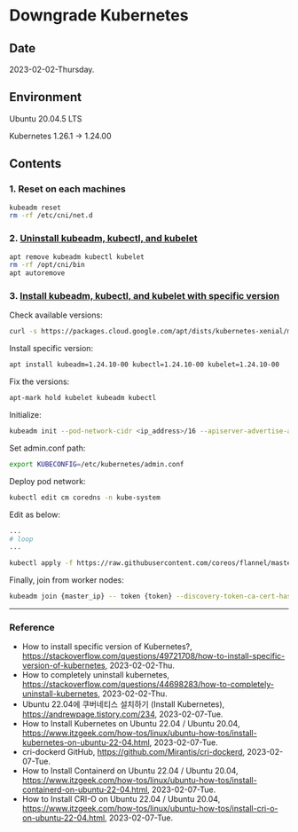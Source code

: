 # Downgrade Kubernetes

## Date

2023-02-02-Thursday.

## Environment

Ubuntu 20.04.5 LTS

Kubernetes 1.26.1 -> 1.24.00

## Contents

### 1. Reset on each machines

```Bash
kubeadm reset
rm -rf /etc/cni/net.d
```

### 2. [Uninstall kubeadm, kubectl, and kubelet](https://stackoverflow.com/questions/44698283/how-to-completely-uninstall-kubernetes)

```Bash
apt remove kubeadm kubectl kubelet
rm -rf /opt/cni/bin
apt autoremove
```

### 3. [Install kubeadm, kubectl, and kubelet with specific version](https://stackoverflow.com/questions/49721708/how-to-install-specific-version-of-kubernetes)

Check available versions:

```Bash
curl -s https://packages.cloud.google.com/apt/dists/kubernetes-xenial/main/binary-amd64/Packages | grep Version | awk '{print $2}'
```

Install specific version:

```Bash
apt install kubeadm=1.24.10-00 kubectl=1.24.10-00 kubelet=1.24.10-00
```

Fix the versions:

```Bash
apt-mark hold kubelet kubeadm kubectl
```

Initialize:

```Bash
kubeadm init --pod-network-cidr <ip_address>/16 --apiserver-advertise-address=<master_node_ip_address>
```

Set admin.conf path:

```Bash
export KUBECONFIG=/etc/kubernetes/admin.conf
```

Deploy pod network:

```Bash
kubectl edit cm coredns -n kube-system
```

Edit as below:

```Bash
...
# loop
...
```

```Bash
kubectl apply -f https://raw.githubusercontent.com/coreos/flannel/master/Documentation/kube-flannel.yml
```

Finally, join from worker nodes:

```Bash
kubeadm join {master_ip} -- token {token} --discovery-token-ca-cert-hash {sha256}
```

---

### Reference
- How to install specific version of Kubernetes?, https://stackoverflow.com/questions/49721708/how-to-install-specific-version-of-kubernetes, 2023-02-02-Thu.
- How to completely uninstall kubernetes, https://stackoverflow.com/questions/44698283/how-to-completely-uninstall-kubernetes, 2023-02-02-Thu.
- Ubuntu 22.04에 쿠버네티스 설치하기 (Install Kubernetes), https://andrewpage.tistory.com/234, 2023-02-07-Tue.
- How to Install Kubernetes on Ubuntu 22.04 / Ubuntu 20.04, https://www.itzgeek.com/how-tos/linux/ubuntu-how-tos/install-kubernetes-on-ubuntu-22-04.html, 2023-02-07-Tue.
- cri-dockerd GitHub, https://github.com/Mirantis/cri-dockerd, 2023-02-07-Tue.
- How to Install Containerd on Ubuntu 22.04 / Ubuntu 20.04, https://www.itzgeek.com/how-tos/linux/ubuntu-how-tos/install-containerd-on-ubuntu-22-04.html, 2023-02-07-Tue.
- How to Install CRI-O on Ubuntu 22.04 / Ubuntu 20.04, https://www.itzgeek.com/how-tos/linux/ubuntu-how-tos/install-cri-o-on-ubuntu-22-04.html, 2023-02-07-Tue.
